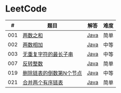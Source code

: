 # LeetCode

| # | 题目 | 解答 | 难度 |
| --- | --- | --- | --- |
| 001 | [两数之和](https://leetcode-cn.com/problems/add-two-numbers/description/) | [Java](./src/main/java/com/lizeteng/leetcode/easy/_001/Solution.java) | 简单 |
| 002 | [两数相加](https://leetcode-cn.com/problems/add-two-numbers/description/) | [Java](./src/main/java/com/lizeteng/leetcode/medium/_002/Solution.java) | 中等 |
| 003 | [无重复字符的最长子串](https://leetcode-cn.com/problems/longest-substring-without-repeating-characters/description/) | [Java](./src/main/java/com/lizeteng/leetcode/medium/_003/Solution.java) | 中等 |
| 007 | [反转整数](https://leetcode-cn.com/problems/reverse-integer/description/) | [Java](./src/main/java/com/lizeteng/leetcode/easy/_007/Solution.java) | 简单 |
| 019 | [删除链表的倒数第N个节点](https://leetcode-cn.com/problems/remove-nth-node-from-end-of-list/description/) | [Java](./src/main/java/com/lizeteng/leetcode/medium/_019/Solution.java) | 中等 |
| 021 | [合并两个有序链表](https://leetcode-cn.com/problems/merge-two-sorted-lists/description/) | [Java](./src/main/java/com/lizeteng/leetcode/easy/_021/Solution.java) | 简单
